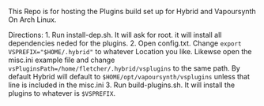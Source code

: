 This Repo is for hosting the Plugins build set up for Hybrid and Vapoursynth On Arch Linux.

Directions:
    1. Run install-dep.sh. It will ask for root. it will install all dependencies neded for the plugins.
    2. Open config.txt. Change `export VSPREFIX="$HOME/.hybrid"` to whatever Location you like. Likewse open the misc.ini example file and change `vsPluginsPath=/home/fletcher/.hybrid/vsplugins` to the same path. By default Hybrid will default to `$HOME/opt/vapoursynth/vsplugins` unless that line is included in the misc.ini
    3. Run build-plugins.sh. It will install the plugins to whatever is `$VSPREFIX`.
